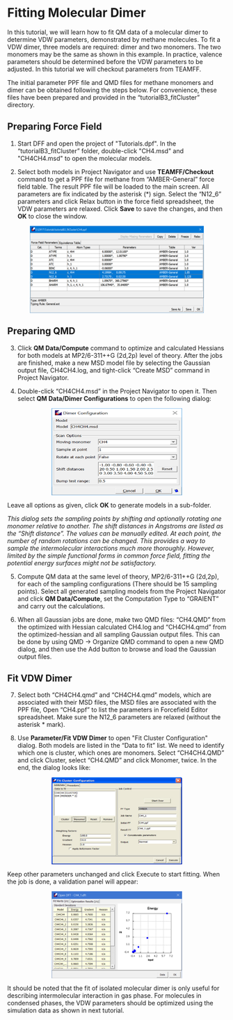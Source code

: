 # Fitting Molecular Dimer

In this tutorial, we will learn how to fit QM data of a molecular dimer to determine VDW parameters, demonstrated by methane molecules. To fit a VDW dimer, three models are required: dimer and two monomers. The two monomers may be the same as shown in this example. In practice, valence parameters should be determined before the VDW parameters to be adjusted. In this tutorial we will checkout parameters from TEAMFF.

The initial parameter PPF file and QMD files for methane monomers and dimer can be obtained following the steps below. For convenience, these files have been prepared and provided in the “tutorialB3_fitCluster” directory.

## Preparing Force Field

1.	Start DFF and open the project of "Tutorials.dpf". In the “tutorialB3_fitCluster” folder, double-click "CH4.msd" and "CH4CH4.msd" to open the molecular models. 

2.	Select both models in Project Navigator and use **TEAMFF/Checkout** command to get a PPF file for methane from “AMBER-General” force field table. The result PPF file will be loaded to the main screen. All parameters are fix indicated by the asterisk (*) sign. Select the “N12_6” parameters and click Relax button in the force field spreadsheet, the VDW parameters are relaxed. Click **Save** to save the changes, and then **OK** to close the window.
 
<img src="./image.png" 
    alt="alt text" 
    width="400" height="200"
    style="display: block; margin: 0 auto" />

## Preparing QMD

3.	Click **QM Data/Compute** command to optimize and calculated Hessians for both models at MP2/6-311++G (2d,2p) level of theory. After the jobs are finished, make a new MSD model file by selecting the Gaussian output file, CH4CH4.log, and tight-click “Create MSD” command in Project Navigator.

4.	Double-click “CH4CH4.msd” in the Project Navigator to open it. Then select **QM Data/Dimer Configurations** to open the following dialog:
 
<img src="./image-1.png" 
    alt="alt text" 
    width="300" height="200"
    style="display: block; margin: 0 auto" />


Leave all options as given, click **OK** to generate models in a sub-folder.

*This dialog sets the sampling points by shifting and optionally rotating one monomer relative to another. The shift distances in Angstroms are listed as the “Shift distance”. The values can be manually edited. At each point, the number of random rotations can be changed. This provides a way to sample the intermolecular interactions much more thoroughly. However, limited by the simple functional forms in common force field, fitting the potential energy surfaces might not be satisfactory.*

5.	Compute QM data at the same level of theory, MP2/6-311++G (2d,2p), for each of the sampling configurations (There should be 15 sampling points). Select all generated sampling models from the Project Navigator and click **QM Data/Compute**, set the Computation Type to “GRAIENT” and carry out the calculations. 

6.	When all Gaussian jobs are done, make two QMD files: “CH4.QMD” from the optimized with Hessian calculated CH4.log and “CH4CH4.qmd” from the optimized-hessian and all sampling Gaussian output files. This can be done by using QMD → Organize QMD command to open a new QMD dialog, and then use the Add button to browse and load the Gaussian output files. 

## Fit VDW Dimer

7.	Select both “CH4CH4.qmd” and “CH4CH4.qmd” models, which are associated with their MSD files, the MSD files are associated with the PPF file, Open “CH4.ppf” to list the parameters in Forcefield Editor spreadsheet. Make sure the N12_6 parameters are relaxed (without the asterisk * mark). 

8.	Use **Parameter/Fit VDW Dimer** to open "Fit Cluster Configuration" dialog. Both models are listed in the “Data to fit” list. We need to identify which one is cluster, which ones are monomers. Select “CH4CH4.QMD” and click Cluster, select “CH4.QMD” and click Monomer, twice. In the end, the dialog looks like:

<img src="./image-2.png" 
    alt="alt text" 
    width="300" height="200"
    style="display: block; margin: 0 auto" />

Keep other parameters unchanged and click Execute to start fitting. When the job is done, a validation panel will appear:

<img src="./image-3.png" 
    alt="alt text" 
    width="300" height="200"
    style="display: block; margin: 0 auto" />


It should be noted that the fit of isolated molecular dimer is only useful for describing intermolecular interaction in gas phase. For molecules in condensed phases, the VDW parameters should be optimized using the simulation data as shown in next tutorial.

